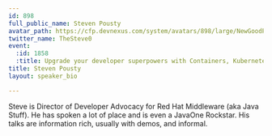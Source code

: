 ```yaml
---
id: 898
full_public_name: Steven Pousty
avatar_path: https://cfp.devnexus.com/system/avatars/898/large/NewGoodPhoto.jpg?1507659098
twitter_name: TheSteve0
event:
  :id: 1858
  :title: Upgrade your developer superpowers with Containers, Kubernetes, and OpenShift
title: Steven Pousty
layout: speaker_bio

---
```

Steve is Director of Developer Advocacy for Red Hat Middleware (aka Java Stuff). He has spoken a lot of place and is even a JavaOne Rockstar. His talks are information rich, usually with demos, and informal. 